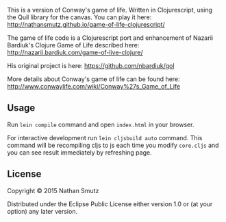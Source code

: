 This is a version of Conway's game of life.
Written in Clojurescript, using the Quil library for the canvas.
You can play it here: 
http://nathansmutz.github.io/game-of-life-clojurescript/

The game of life code is a Clojurescript port and enhancement of Nazarii Bardiuk's 
Clojure Game of Life described here:
http://nazarii.bardiuk.com/game-of-live-clojure/

His original project is here:
https://github.com/nbardiuk/gol

More details about Conway's game of life can be found here:
http://www.conwaylife.com/wiki/Conway%27s_Game_of_Life

## Usage

Run `lein compile` command and open `index.html` in your browser.

For interactive development run `lein cljsbuild auto` command. This command will be recompiling cljs to js each time you modify `core.cljs` and you can see result immediately by refreshing page.

## License

Copyright © 2015 Nathan Smutz

Distributed under the Eclipse Public License either version 1.0 or (at
your option) any later version.
